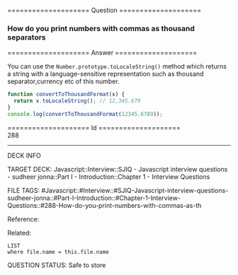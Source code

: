 ==================== Question ====================  

### How do you print numbers with commas as thousand separators  

==================== Answer ====================  

You can use the `Number.prototype.toLocaleString()` method which returns a
string with a language-sensitive representation such as thousand
separator,currency etc of this number.

```javascript
function convertToThousandFormat(x) {
  return x.toLocaleString(); // 12,345.679
}
console.log(convertToThousandFormat(12345.6789));
```

==================== Id ====================  
288
<!--ID: 1707879827764-->

---

DECK INFO

TARGET DECK: Javascript::Interview::SJIQ - Javascript interview questions - sudheer jonna::Part I - Introduction::Chapter 1 - Interview Questions

FILE TAGS: #Javascript::#Interview::#SJIQ-Javascript-interview-questions-sudheer-jonna::#Part-I-Introduction::#Chapter-1-Interview-Questions::#288-How-do-you-print-numbers-with-commas-as-th

Reference:

Related:

```dataview
LIST
where file.name = this.file.name
```
QUESTION STATUS: Safe to store
